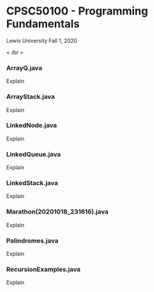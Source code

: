 # CPSC50100 - Programming Fundamentals

Lewis University Fall 1, 2020

< /br >

### ArrayQ.java
Explain

### ArrayStack.java
Explain

### LinkedNode.java
Explain

### LinkedQueue.java
Explain

### LinkedStack.java
Explain

### Marathon(20201018_231616).java
Explain

### Palindromes.java
Explain

### RecursionExamples.java
Explain
